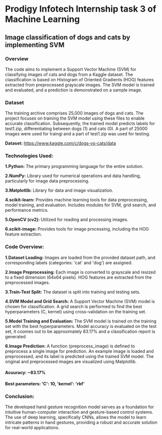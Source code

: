 # Prodigy Infotech Internship task 3 of Machine Learning
## Image classification of dogs and cats by implementing SVM

### Overview
The code aims to implement a Support Vector Machine (SVM) for classifying images of cats and dogs from a Kaggle dataset. The classification is based on Histogram of Oriented Gradients (HOG) features extracted from preprocessed grayscale images. The SVM model is trained and evaluated, and a prediction is demonstrated on a sample image.

### Dataset
The training archive comprises 25,000 images of dogs and cats. The project focuses on training the SVM model using these files to enable accurate classification. Subsequently, the trained model predicts labels for test1.zip, differentiating between dogs (1) and cats (0). A part of 25000 images were used for traingi and a part of test1.zip was used for testing.

**Dataset:** https://www.kaggle.com/c/dogs-vs-cats/data

### Technologies Used:

**1.Python:** The primary programming language for the entire solution.

**2.NumPy:** Library used for numerical operations and data handling, particularly for image data preprocessing.

**3.Matplotlib:** Library for data and image visualization.

**4.scikit-learn:** Provides machine learning tools for data preprocessing, model training, and evaluation. Includes modules for SVM, grid search, and performance metrics.

**5.OpenCV (cv2):** Utilized for reading and processing images.

**6.scikit-image:** Provides tools for image processing, including the HOG feature extraction.

### Code Overview:

**1.Dataset Loading:** Images are loaded from the provided dataset path, and corresponding labels (categories: 'cat' and 'dog') are assigned.

**2.Image Preprocessing:** Each image is converted to grayscale and resized to a fixed dimension (64x64 pixels). HOG features are extracted from the preprocessed images.

**3.Train-Test Split:** The dataset is split into training and testing sets.

**4.SVM Model and Grid Search:** A Support Vector Machine (SVM) model is chosen for classification. A grid search is performed to find the best hyperparameters (C, kernel) using cross-validation on the training set.

**5.Model Training and Evaluation:** The SVM model is trained on the training set with the best hyperparameters. Model accuracy is evaluated on the test set, it coomes out to be approximately 83.17% and a classification report is generated

**6.Image Prediction:** A function (preprocess_image) is defined to preprocess a single image for prediction. An example image is loaded and preprocessed, and its label is predicted using the trained SVM model. The original and preprocessed images are visualized using Matplotlib.

#### Acuuracy: ~83.17%
#### Best parameters: 'C': 10, 'kernel': 'rbf'

### Conclusion:
The developed hand gesture recognition model serves as a foundation for intuitive human-computer interaction and gesture-based control systems. The use of deep learning, specifically CNNs, allows the model to learn intricate patterns in hand gestures, providing a robust and accurate solution for real-world applications.

